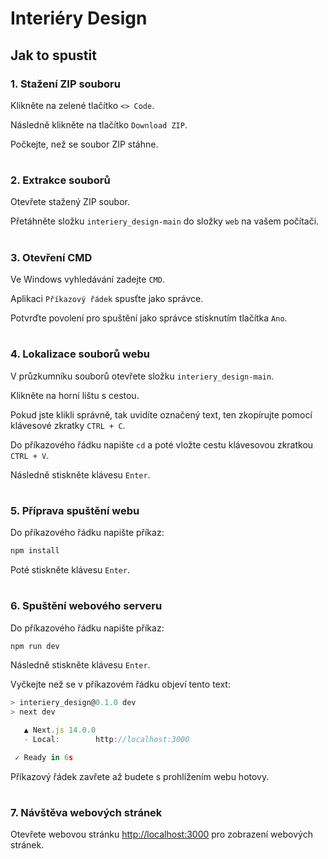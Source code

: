 # Interiéry Design
## Jak to spustit
### 1. Stažení ZIP souboru
Klikněte na zelené tlačítko `<> Code`.

Následně klikněte na tlačítko `Download ZIP`.

Počkejte, než se soubor ZIP stáhne.
#
### 2. Extrakce souborů
Otevřete stažený ZIP soubor.

Přetáhněte složku `interiery_design-main` do složky `web` na vašem počítači.
#
### 3. Otevření CMD
Ve Windows vyhledávání zadejte `CMD`.

Aplikaci `Příkazový řádek` spusťte jako správce.

Potvrďte povolení pro spuštění jako správce stisknutím tlačítka `Ano`.
#
### 4. Lokalizace souborů webu
V průzkumníku souborů otevřete složku `interiery_design-main`.

Klikněte na horní lištu s cestou.

Pokud jste klikli správně, tak uvidíte označený text, ten zkopírujte pomocí klávesové zkratky `CTRL + C`.

Do příkazového řádku napište `cd` a poté vložte cestu klávesovou zkratkou `CTRL + V`.

Následně stiskněte klávesu `Enter`.
#
### 5. Příprava spuštění webu
Do příkazového řádku napište příkaz:
```bash
npm install
```
Poté stiskněte klávesu `Enter`.
#
### 6. Spuštění webového serveru
Do příkazového řádku napište příkaz:
```bash
npm run dev
```
Následně stiskněte klávesu `Enter`.

Vyčkejte než se v příkazovém řádku objeví tento text:
```node.js
> interiery_design@0.1.0 dev
> next dev

   ▲ Next.js 14.0.0
   - Local:        http://localhost:3000

 ✓ Ready in 6s
```

Příkazový řádek zavřete až budete s prohlížením webu hotovy.
#
### 7. Návštěva webových stránek
Otevřete webovou stránku [http://localhost:3000](http://localhost:3000) pro zobrazení webových stránek.